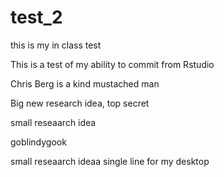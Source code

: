 # test_2
this is my in class test

This is a test of my ability to commit from Rstudio

Chris Berg is a kind mustached man





Big new research idea, top secret


small reseaarch idea











goblindygook

small reseaarch ideaa single line for my desktop

